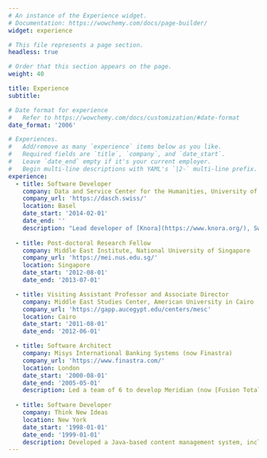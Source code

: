 ```yaml
---
# An instance of the Experience widget.
# Documentation: https://wowchemy.com/docs/page-builder/
widget: experience

# This file represents a page section.
headless: true

# Order that this section appears on the page.
weight: 40

title: Experience
subtitle:

# Date format for experience
#   Refer to https://wowchemy.com/docs/customization/#date-format
date_format: '2006'

# Experiences.
#   Add/remove as many `experience` items below as you like.
#   Required fields are `title`, `company`, and `date_start`.
#   Leave `date_end` empty if it's your current employer.
#   Begin multi-line descriptions with YAML's `|2-` multi-line prefix.
experience:
  - title: Software Developer
    company: Data and Service Center for the Humanities, University of Basel
    company_url: 'https://dasch.swiss/'
    location: Basel
    date_start: '2014-02-01'
    date_end: ''
    description: "Lead developer of [Knora](https://www.knora.org/), Switzerland's flagship system for editing, storing, searching, and reusing humanities research data."
        
  - title: Post-doctoral Research Fellow
    company: Middle East Institute, National University of Singapore
    company_url: 'https://mei.nus.edu.sg/'
    location: Singapore
    date_start: '2012-08-01'
    date_end: '2013-07-01'

  - title: Visiting Assistant Professor and Associate Director
    company: Middle East Studies Center, American University in Cairo
    company_url: 'https://gapp.aucegypt.edu/centers/mesc'
    location: Cairo
    date_start: '2011-08-01'
    date_end: '2012-06-01'

  - title: Software Architect
    company: Misys International Banking Systems (now Finastra)
    company_url: 'https://www.finastra.com/'
    location: London
    date_start: '2000-08-01'
    date_end: '2005-05-01'
    description: Led a team of 6 to develop Meridian (now [Fusion Total Messaging](https://www.finastra.com/solutions/transaction-banking/financial-messaging-services/fusion-total-messaging)), a Java middleware program used by banks worldwide to connect back-office applications with the [SWIFT](https://www.swift.com/) payments network.
    
  - title: Software Developer
    company: Think New Ideas
    location: New York
    date_start: '1998-01-01'
    date_end: '1999-01-01'
    description: Developed a Java-based content management system, including the [FreeMarker](https://freemarker.apache.org) template engine.
---
```

